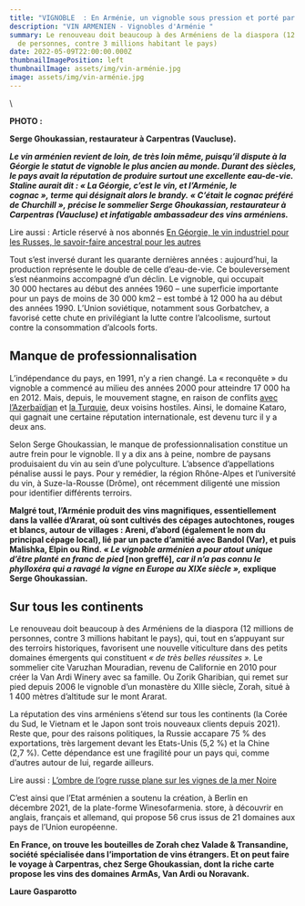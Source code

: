 ```yaml
---
title: "VIGNOBLE  : En Arménie, un vignoble sous pression et porté par la diaspora"
description: "VIN ARMENIEN - Vignobles d'Arménie "
summary: Le renouveau doit beaucoup à des Arméniens de la diaspora (12 millions
  de personnes, contre 3 millions habitant le pays)
date: 2022-05-09T22:00:00.000Z
thumbnailImagePosition: left
thumbnailImage: assets/img/vin-arménie.jpg
image: assets/img/vin-arménie.jpg
---
```

<!--StartFragment-->\
**PHOTO : <!--StartFragment-->**

**Serge Ghoukassian, restaurateur à Carpentras (Vaucluse).**

<!--EndFragment-->

***Le vin arménien revient de loin, de très loin même, puisqu’il dispute à la Géorgie le statut de vignoble le plus ancien au monde. Durant des siècles, le pays avait la réputation de produire surtout une excellente eau-de-vie. Staline aurait dit : « La Géorgie, c’est le vin, et l’Arménie, le cognac », terme qui désignait alors le brandy. « C’était le cognac préféré de Churchill », précise le sommelier Serge Ghoukassian, restaurateur à Carpentras (Vaucluse) et infatigable ambassadeur des vins arméniens.***

Lire aussi : Article réservé à nos abonnés [En Géorgie, le vin industriel pour les Russes, le savoir-faire ancestral pour les autres](https://www.lemonde.fr/le-monde-passe-a-table/article/2022/04/28/en-georgie-le-vin-industriel-pour-les-russes-le-savoir-faire-ancestral-pour-les-autres_6124078_6082232.html)

Tout s’est inversé durant les quarante dernières années : aujourd’hui, la production représente le double de celle d’eau-de-vie. Ce bouleversement s’est néanmoins accompagné d’un déclin. Le vignoble, qui occupait 30 000 hectares au début des années 1960 – une superficie importante pour un pays de moins de 30 000 km2 – est tombé à 12 000 ha au début des années 1990. L’Union soviétique, notamment sous Gorbatchev, a favorisé cette chute en privilégiant la lutte contre l’alcoolisme, surtout contre la consommation d’alcools forts.

## Manque de professionnalisation

L’indépendance du pays, en 1991, n’y a rien changé. La « reconquête » du vignoble a commencé au milieu des années 2000 pour atteindre 17 000 ha en 2012. Mais, depuis, le mouvement stagne, en raison de conflits [avec l’Azerbaïdjan](https://www.lemonde.fr/international/article/2021/09/25/on-a-l-impression-d-etre-en-etat-de-siege-un-an-apres-la-guerre-la-vie-bouleversee-des-habitants-du-haut-karabakh_6096013_3210.html) et [la Turquie](https://www.lemonde.fr/international/article/2022/02/03/la-turquie-et-l-armenie-tentent-de-normaliser-leurs-relations_6112218_3210.html), deux voisins hostiles. Ainsi, le domaine Kataro, qui gagnait une certaine réputation internationale, est devenu turc il y a deux ans.

Selon Serge Ghoukassian, le manque de professionnalisation constitue un autre frein pour le vignoble. Il y a dix ans à peine, nombre de paysans produisaient du vin au sein d’une polyculture. L’absence d’appellations pénalise aussi le pays. Pour y remédier, la région Rhône-Alpes et l’université du vin, à Suze-la-Rousse (Drôme), ont récemment diligenté une mission pour identifier différents terroirs.

**Malgré tout, l’Arménie produit des vins magnifiques, essentiellement dans la vallée d’Ararat, où sont cultivés des cépages autochtones, rouges et blancs, autour de villages : Areni, d’abord (également le nom du principal cépage local), lié par un pacte d’amitié avec Bandol (Var), et puis Malishka, Elpin ou Rind. *« Le vignoble arménien a pour atout unique d’être planté en franc de pied* \[non greffé], *car il n’a pas connu le phylloxéra qui a ravagé la vigne en Europe au XIXe siècle »,* explique Serge Ghoukassian.**

## Sur tous les continents

Le renouveau doit beaucoup à des Arméniens de la diaspora (12 millions de personnes, contre 3 millions habitant le pays), qui, tout en s’appuyant sur des terroirs historiques, favorisent une nouvelle viticulture dans des petits domaines émergents qui constituent *« de très belles réussites ».* Le sommelier cite Varuzhan Mouradian, revenu de Californie en 2010 pour créer la Van Ardi Winery avec sa famille. Ou Zorik Gharibian, qui remet sur pied depuis 2006 le vignoble d’un monastère du XIIIe siècle, Zorah, situé à 1 400 mètres d’altitude sur le mont Ararat.

La réputation des vins arméniens s’étend sur tous les continents (la Corée du Sud, le Vietnam et le Japon sont trois nouveaux clients depuis 2021). Reste que, pour des raisons politiques, la Russie accapare 75 % des exportations, très largement devant les Etats-Unis (5,2 %) et la Chine (2,7 %). Cette dépendance est une fragilité pour un pays qui, comme d’autres autour de lui, regarde ailleurs.

Lire aussi : [L’ombre de l’ogre russe plane sur les vignes de la mer Noire](https://www.lemonde.fr/le-monde-passe-a-table/article/2022/04/25/l-ombre-de-l-ogre-russe-plane-sur-les-vignes-de-la-mer-noire_6123627_6082232.html)

C’est ainsi que l’Etat arménien a soutenu la création, à Berlin en décembre 2021, de la plate-forme Winesofarmenia. store, à découvrir en anglais, français et allemand, qui propose 56 crus issus de 21 domaines aux pays de l’Union européenne.

**En France, on trouve les bouteilles de Zorah chez Valade & Transandine, société spécialisée dans l’importation de vins étrangers. Et on peut faire le voyage à Carpentras, chez Serge Ghoukassian, dont la riche carte propose les vins des domaines ArmAs, Van Ardi ou Noravank.**

**Laure Gasparotto**

<!--EndFragment-->